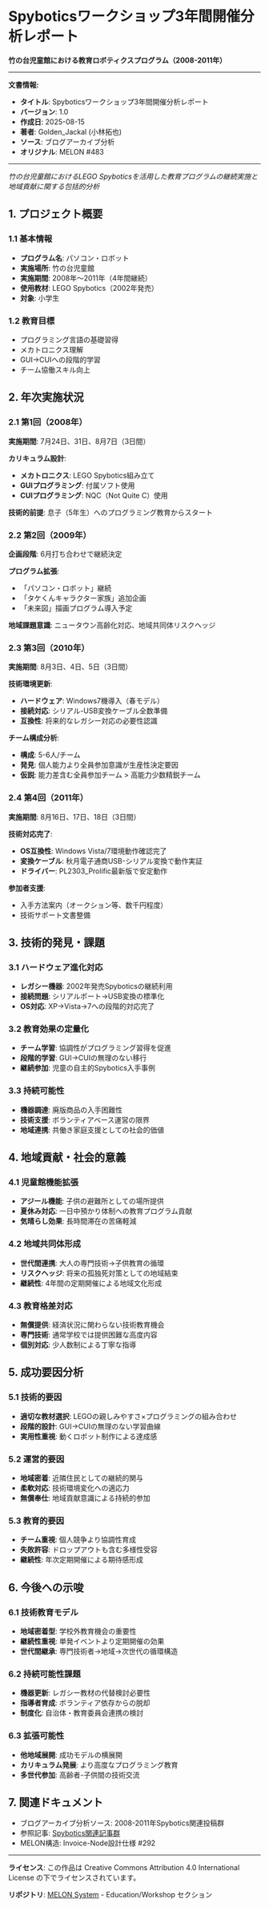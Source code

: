 # Spyboticsワークショップ3年間開催分析レポート

**竹の台児童館における教育ロボティクスプログラム（2008-2011年）**

---

**文書情報:**
- **タイトル**: Spyboticsワークショップ3年間開催分析レポート
- **バージョン**: 1.0
- **作成日**: 2025-08-15
- **著者**: Golden_Jackal (小林拓也)
- **ソース**: ブログアーカイブ分析
- **オリジナル**: MELON #483

---

*竹の台児童館におけるLEGO Spyboticsを活用した教育プログラムの継続実施と地域貢献に関する包括的分析*

## 1. プロジェクト概要

### 1.1 基本情報
- **プログラム名**: パソコン・ロボット
- **実施場所**: 竹の台児童館
- **実施期間**: 2008年〜2011年（4年間継続）
- **使用教材**: LEGO Spybotics（2002年発売）
- **対象**: 小学生

### 1.2 教育目標
- プログラミング言語の基礎習得
- メカトロニクス理解
- GUI→CUIへの段階的学習
- チーム協働スキル向上

## 2. 年次実施状況

### 2.1 第1回（2008年）
**実施期間**: 7月24日、31日、8月7日（3日間）

**カリキュラム設計**:
- **メカトロニクス**: LEGO Spybotics組み立て
- **GUIプログラミング**: 付属ソフト使用
- **CUIプログラミング**: NQC（Not Quite C）使用

**技術的前提**: 息子（5年生）へのプログラミング教育からスタート

### 2.2 第2回（2009年）
**企画段階**: 6月打ち合わせで継続決定

**プログラム拡張**:
- 「パソコン・ロボット」継続
- 「タケくんキャラクター家族」追加企画
- 「未来図」描画プログラム導入予定

**地域課題意識**: ニュータウン高齢化対応、地域共同体リスクヘッジ

### 2.3 第3回（2010年）
**実施期間**: 8月3日、4日、5日（3日間）

**技術環境更新**:
- **ハードウェア**: Windows7機導入（春モデル）
- **接続対応**: シリアル-USB変換ケーブル全数準備
- **互換性**: 将来的なレガシー対応の必要性認識

**チーム構成分析**:
- **構成**: 5-6人/チーム
- **発見**: 個人能力より全員参加意識が生産性決定要因
- **仮説**: 能力差含む全員参加チーム > 高能力少数精鋭チーム

### 2.4 第4回（2011年）
**実施期間**: 8月16日、17日、18日（3日間）

**技術対応完了**:
- **OS互換性**: Windows Vista/7環境動作確認完了
- **変換ケーブル**: 秋月電子通商USB-シリアル変換で動作実証
- **ドライバー**: PL2303_Prolific最新版で安定動作

**参加者支援**:
- 入手方法案内（オークション等、数千円程度）
- 技術サポート文書整備

## 3. 技術的発見・課題

### 3.1 ハードウェア進化対応
- **レガシー機器**: 2002年発売Spyboticsの継続利用
- **接続問題**: シリアルポート→USB変換の標準化
- **OS対応**: XP→Vista→7への段階的対応完了

### 3.2 教育効果の定量化
- **チーム学習**: 協調性がプログラミング習得を促進
- **段階的学習**: GUI→CUIの無理のない移行
- **継続参加**: 児童の自主的Spybotics入手事例

### 3.3 持続可能性
- **機器調達**: 廃版商品の入手困難性
- **技術支援**: ボランティアベース運営の限界
- **地域連携**: 共働き家庭支援としての社会的価値

## 4. 地域貢献・社会的意義

### 4.1 児童館機能拡張
- **アジール機能**: 子供の避難所としての場所提供
- **夏休み対応**: 一日中預かり体制への教育プログラム貢献
- **気晴らし効果**: 長時間滞在の苦痛軽減

### 4.2 地域共同体形成
- **世代間連携**: 大人の専門技術→子供教育の循環
- **リスクヘッジ**: 将来の孤独死対策としての地域結束
- **継続性**: 4年間の定期開催による地域文化形成

### 4.3 教育格差対応
- **無償提供**: 経済状況に関わらない技術教育機会
- **専門技術**: 通常学校では提供困難な高度内容
- **個別対応**: 少人数制による丁寧な指導

## 5. 成功要因分析

### 5.1 技術的要因
- **適切な教材選択**: LEGOの親しみやすさ×プログラミングの組み合わせ
- **段階的設計**: GUI→CUIの無理のない学習曲線
- **実用性重視**: 動くロボット制作による達成感

### 5.2 運営的要因
- **地域密着**: 近隣住民としての継続的関与
- **柔軟対応**: 技術環境変化への適応力
- **無償奉仕**: 地域貢献意識による持続的参加

### 5.3 教育的要因
- **チーム重視**: 個人競争より協調性育成
- **失敗許容**: ドロップアウトも含む多様性受容
- **継続性**: 年次定期開催による期待感形成

## 6. 今後への示唆

### 6.1 技術教育モデル
- **地域密着型**: 学校外教育機会の重要性
- **継続性重視**: 単発イベントより定期開催の効果
- **世代間継承**: 専門技術者→地域→次世代の循環構造

### 6.2 持続可能性課題
- **機器更新**: レガシー教材の代替検討必要性
- **指導者育成**: ボランティア依存からの脱却
- **制度化**: 自治体・教育委員会連携の検討

### 6.3 拡張可能性
- **他地域展開**: 成功モデルの横展開
- **カリキュラム発展**: より高度なプログラミング教育
- **多世代参加**: 高齢者-子供間の技術交流

## 7. 関連ドキュメント
- ブログアーカイブ分析ソース: 2008-2011年Spybotics関連投稿群
- 参照記事: [Spybotics関連記事群](https://tqy.hatenadiary.jp/search?q=%E3%83%91%E3%82%BD%E3%82%B3%E3%83%B3%E3%83%BB%E3%83%AD%E3%83%9C%E3%83%83%E3%83%88)
- MELON構造: Invoice-Node設計仕様 #292

---

**ライセンス**: この作品は Creative Commons Attribution 4.0 International License の下でライセンスされています。

**リポジトリ**: [MELON System](https://github.com/tQy2015/melon) - Education/Workshop セクション